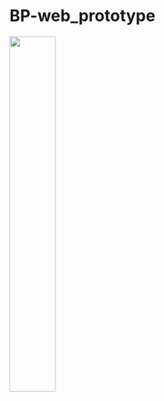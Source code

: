 # BP-web_prototype
<img src="https://user-images.githubusercontent.com/22716018/213887624-09f37dc0-adcb-44b1-acd6-62789554f0fc.png" width=40%>
